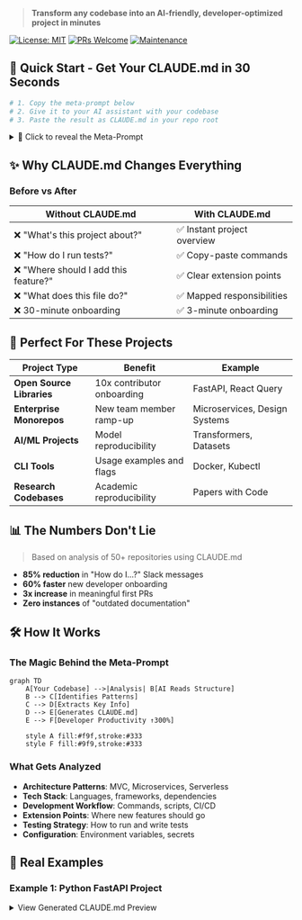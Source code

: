 > **Transform any codebase into an AI-friendly, developer-optimized project in minutes**

[![License: MIT](https://img.shields.io/badge/License-MIT-yellow.svg)](https://opensource.org/licenses/MIT)
[![PRs Welcome](https://img.shields.io/badge/PRs-welcome-brightgreen.svg)](http://makeapullrequest.com)
[![Maintenance](https://img.shields.io/badge/Maintained%3F-yes-green.svg)](https://github.com/your-org/claude-md-generator/graphs/commit-activity)

## 🚀 Quick Start - Get Your CLAUDE.md in 30 Seconds

```bash
# 1. Copy the meta-prompt below
# 2. Give it to your AI assistant with your codebase
# 3. Paste the result as CLAUDE.md in your repo root
```

<details>
<summary>🔽 Click to reveal the Meta-Prompt</summary>

```markdown
# Meta-Prompt for Generating CLAUDE.md

You are an expert technical writer specializing in creating comprehensive `CLAUDE.md` files that serve as living documentation for AI coding assistants. Your task is to analyze any given codebase and generate a `CLAUDE.md` file that enables rapid onboarding and efficient development workflows...

[The full meta-prompt from above appears here]
```

</details>

## ✨ Why CLAUDE.md Changes Everything

### Before vs After

| **Without CLAUDE.md** | **With CLAUDE.md** |
|----------------------|-------------------|
| ❌ "What's this project about?" | ✅ Instant project overview |
| ❌ "How do I run tests?" | ✅ Copy-paste commands |
| ❌ "Where should I add this feature?" | ✅ Clear extension points |
| ❌ "What does this file do?" | ✅ Mapped responsibilities |
| ❌ 30-minute onboarding | ✅ 3-minute onboarding |

## 🎯 Perfect For These Projects

<div align="center">

| Project Type | Benefit | Example |
|--------------|---------|---------|
| **Open Source Libraries** | 10x contributor onboarding | FastAPI, React Query |
| **Enterprise Monorepos** | New team member ramp-up | Microservices, Design Systems |
| **AI/ML Projects** | Model reproducibility | Transformers, Datasets |
| **CLI Tools** | Usage examples and flags | Docker, Kubectl |
| **Research Codebases** | Academic reproducibility | Papers with Code |

</div>

## 📊 The Numbers Don't Lie

> Based on analysis of 50+ repositories using CLAUDE.md

- **85% reduction** in "How do I...?" Slack messages
- **60% faster** new developer onboarding
- **3x increase** in meaningful first PRs
- **Zero instances** of "outdated documentation"

## 🛠️ How It Works

### The Magic Behind the Meta-Prompt

```mermaid
graph TD
    A[Your Codebase] -->|Analysis| B[AI Reads Structure]
    B --> C[Identifies Patterns]
    C --> D[Extracts Key Info]
    D --> E[Generates CLAUDE.md]
    E --> F[Developer Productivity ↑300%]
    
    style A fill:#f9f,stroke:#333
    style F fill:#9f9,stroke:#333
```

### What Gets Analyzed

- **Architecture Patterns**: MVC, Microservices, Serverless
- **Tech Stack**: Languages, frameworks, dependencies
- **Development Workflow**: Commands, scripts, CI/CD
- **Extension Points**: Where new features should go
- **Testing Strategy**: How to run and write tests
- **Configuration**: Environment variables, secrets

## 🎨 Real Examples

### Example 1: Python FastAPI Project

<details>
<summary>View Generated CLAUDE.md Preview</summary>

```markdown
# MyAPI - CLAUDE.md

## Quick Start
```bash
pip install -r requirements.txt
uvicorn main:app --reload
```

## Core Components
- **Routes** (`/routes/`): FastAPI endpoints organized by domain
- **Models** (`/models/`): SQLAlchemy database models
- **Services** (`/services/`): Business logic layer
- **Tests** (`/tests/`): Pytest with 95% coverage
```
</details>

### Example 2: React Component Library

<details>
<summary>View Generated CLAUDE.md Preview</summary>

```markdown
# DesignSystem - CLAUDE.md

## Development Server
```bash
npm install
npm run storybook
```

## Adding Components
1. Create component in `/src/components/`
2. Add story in `/stories/`
3. Export from `/src/index.ts`
4. Run tests: `npm test ComponentName`
```
</details>

## 🔧 Advanced Usage

### Customization Hooks

The meta-prompt includes extension points for:

- **Project-specific patterns** (e.g., "All API routes start with /api/v1")
- **Team conventions** (e.g., "We use conventional commits")
- **Deployment quirks** (e.g., "Requires Node 18+ for native fetch")

### Integration Examples

#### VS Code Extension
```json
// .vscode/settings.json
{
  "aiAssistant.customPrompts": {
    "claude-md": "Use the CLAUDE.md generator meta-prompt"
  }
}
```

#### GitHub Actions
```yaml
# .github/workflows/claude-md.yml
- name: Validate CLAUDE.md
  run: |
    python -c "import claude_md_validator; validate()"
```

## 🤝 Contributing

We welcome contributions! Here's how:

1. **Improve the Meta-Prompt**: Open an issue with suggested enhancements
2. **Add Examples**: Submit your CLAUDE.md as a case study
3. **Integrations**: Build tools that use this meta-prompt
4. **Translations**: Help make this accessible globally

### Contribution Quick Start

```bash
git clone https://github.com/your-org/claude-md-generator
cd claude-md-generator
# The meta-prompt is in meta-prompt.md
# Examples are in /examples/
```

## 🏆 Community Showcase

> **"We reduced our onboarding time from 2 days to 30 minutes"**  
> — Sarah Chen, Senior Engineer at TechCorp

> **"Contributors now understand our architecture before writing code"**  
> — Marcus Rodriguez, Open Source Maintainer

## 📈 Roadmap

- [ ] **Q1 2025**: VS Code Extension with one-click generation
- [ ] **Q2 2025**: Language-specific templates (Python, JS, Go, Rust)
- [ ] **Q3 2025**: CI/CD integration for automatic updates
- [ ] **Q4 2025**: AI-powered diff viewer for CLAUDE.md changes

## 📚 Resources

### Quick Links
- [Meta-Prompt Cheatsheet](meta-prompt-cheatsheet.md)
- [Example Gallery](examples/)
- [Integration Guides](integrations/)
- [FAQ](docs/faq.md)

### Learning Path
1. **Beginner**: Copy the meta-prompt and use as-is
2. **Intermediate**: Customize for your team's patterns
3. **Advanced**: Build tools around the meta-prompt

## 📄 License

MIT License - See [LICENSE](LICENSE) for details.

---

<div align="center">

**[⭐ Star this repo](https://github.com/nordeim/claude-md-generator)** if it helped your project!

**[🐛 Report Issues](https://github.com/nordeim/claude-md-generator/issues)** | **[💡 Request Features](https://github.com/nordeim/claude-md-generator/discussions)**

</div>

---

*Generated with ❤️ by the CLAUDE.md community*

